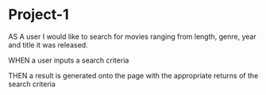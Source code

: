# Project-1
AS A user I would like to search for movies ranging from length, genre, year and title it was released.

WHEN a user inputs a search criteria

THEN a result is generated onto the page with the appropriate returns of the search criteria

